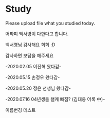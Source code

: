 # Study
Please upload file what you studied today.  

어짜피 백서영이 다한다고 합니다.

백서영님 감사해요 희희 :D

감사하면 보답을 해주세요

-2020.02.05 이진혁 왔다감-

-2020.05.15 손정우 왔다감-

-2020.05.20 정은 선생님 왔다감-

-2020.07.16 04년생들 왤케 빠짐? (김대웅 어록 中)-

이름변경 테스트
